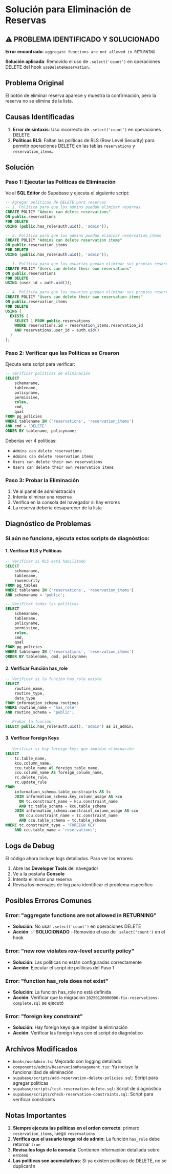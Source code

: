 # Solución para Eliminación de Reservas

## ⚠️ PROBLEMA IDENTIFICADO Y SOLUCIONADO

**Error encontrado**: `aggregate functions are not allowed in RETURNING`

**Solución aplicada**: Removido el uso de `.select('count')` en operaciones DELETE del hook `useDeleteReservation`.

## Problema Original
El botón de eliminar reserva aparece y muestra la confirmación, pero la reserva no se elimina de la lista.

## Causas Identificadas
1. **Error de sintaxis**: Uso incorrecto de `.select('count')` en operaciones DELETE
2. **Políticas RLS**: Faltan las políticas de RLS (Row Level Security) para permitir operaciones DELETE en las tablas `reservations` y `reservation_items`.

## Solución

### Paso 1: Ejecutar las Políticas de Eliminación

Ve al **SQL Editor** de Supabase y ejecuta el siguiente script:

```sql
-- Agregar políticas de DELETE para reservas
-- 1. Política para que los admins puedan eliminar reservas
CREATE POLICY "Admins can delete reservations" 
ON public.reservations 
FOR DELETE 
USING (public.has_role(auth.uid(), 'admin'));

-- 2. Política para que los admins puedan eliminar reservation_items
CREATE POLICY "Admins can delete reservation items" 
ON public.reservation_items 
FOR DELETE 
USING (public.has_role(auth.uid(), 'admin'));

-- 3. Política para que los usuarios puedan eliminar sus propias reservas
CREATE POLICY "Users can delete their own reservations" 
ON public.reservations 
FOR DELETE 
USING (user_id = auth.uid());

-- 4. Política para que los usuarios puedan eliminar sus propios reservation_items
CREATE POLICY "Users can delete their own reservation items" 
ON public.reservation_items 
FOR DELETE 
USING (
  EXISTS (
    SELECT 1 FROM public.reservations 
    WHERE reservations.id = reservation_items.reservation_id 
    AND reservations.user_id = auth.uid()
  )
);
```

### Paso 2: Verificar que las Políticas se Crearon

Ejecuta este script para verificar:

```sql
-- Verificar políticas de eliminación
SELECT 
    schemaname,
    tablename,
    policyname,
    permissive,
    roles,
    cmd,
    qual
FROM pg_policies 
WHERE tablename IN ('reservations', 'reservation_items')
AND cmd = 'DELETE'
ORDER BY tablename, policyname;
```

Deberías ver 4 políticas:
- `Admins can delete reservations`
- `Admins can delete reservation items`
- `Users can delete their own reservations`
- `Users can delete their own reservation items`

### Paso 3: Probar la Eliminación

1. Ve al panel de administración
2. Intenta eliminar una reserva
3. Verifica en la consola del navegador si hay errores
4. La reserva debería desaparecer de la lista

## Diagnóstico de Problemas

### Si aún no funciona, ejecuta estos scripts de diagnóstico:

#### 1. Verificar RLS y Políticas
```sql
-- Verificar si RLS está habilitado
SELECT 
    schemaname,
    tablename,
    rowsecurity
FROM pg_tables 
WHERE tablename IN ('reservations', 'reservation_items')
AND schemaname = 'public';

-- Verificar todas las políticas
SELECT 
    schemaname,
    tablename,
    policyname,
    permissive,
    roles,
    cmd,
    qual
FROM pg_policies 
WHERE tablename IN ('reservations', 'reservation_items')
ORDER BY tablename, cmd, policyname;
```

#### 2. Verificar Función has_role
```sql
-- Verificar si la función has_role existe
SELECT 
    routine_name,
    routine_type,
    data_type
FROM information_schema.routines 
WHERE routine_name = 'has_role'
AND routine_schema = 'public';

-- Probar la función
SELECT public.has_role(auth.uid(), 'admin') as is_admin;
```

#### 3. Verificar Foreign Keys
```sql
-- Verificar si hay foreign keys que impidan eliminación
SELECT 
    tc.table_name, 
    kcu.column_name, 
    ccu.table_name AS foreign_table_name,
    ccu.column_name AS foreign_column_name,
    rc.delete_rule,
    rc.update_rule
FROM 
    information_schema.table_constraints AS tc 
    JOIN information_schema.key_column_usage AS kcu
      ON tc.constraint_name = kcu.constraint_name
      AND tc.table_schema = kcu.table_schema
    JOIN information_schema.constraint_column_usage AS ccu
      ON ccu.constraint_name = tc.constraint_name
      AND ccu.table_schema = tc.table_schema
WHERE tc.constraint_type = 'FOREIGN KEY' 
    AND ccu.table_name = 'reservations';
```

## Logs de Debug

El código ahora incluye logs detallados. Para ver los errores:

1. Abre las **Developer Tools** del navegador
2. Ve a la pestaña **Console**
3. Intenta eliminar una reserva
4. Revisa los mensajes de log para identificar el problema específico

## Posibles Errores Comunes

### Error: "aggregate functions are not allowed in RETURNING"
- **Solución**: No usar `.select('count')` en operaciones DELETE
- **Acción**: ✅ **SOLUCIONADO** - Removido el uso de `.select('count')` en el hook

### Error: "new row violates row-level security policy"
- **Solución**: Las políticas no están configuradas correctamente
- **Acción**: Ejecutar el script de políticas del Paso 1

### Error: "function has_role does not exist"
- **Solución**: La función has_role no está definida
- **Acción**: Verificar que la migración `20250120000000-fix-reservations-complete.sql` se ejecutó

### Error: "foreign key constraint"
- **Solución**: Hay foreign keys que impiden la eliminación
- **Acción**: Verificar las foreign keys con el script de diagnóstico

## Archivos Modificados

- `hooks/useAdmin.ts`: Mejorado con logging detallado
- `components/admin/ReservationManagement.tsx`: Ya incluye la funcionalidad de eliminación
- `supabase/scripts/add-reservation-delete-policies.sql`: Script para agregar políticas
- `supabase/scripts/test-reservation-delete.sql`: Script de diagnóstico
- `supabase/scripts/check-reservation-constraints.sql`: Script para verificar constraints

## Notas Importantes

1. **Siempre ejecuta las políticas en el orden correcto**: primero `reservation_items`, luego `reservations`
2. **Verifica que el usuario tenga rol de admin**: La función `has_role` debe retornar `true`
3. **Revisa los logs de la consola**: Contienen información detallada sobre errores
4. **Las políticas son acumulativas**: Si ya existen políticas de DELETE, no se duplicarán 